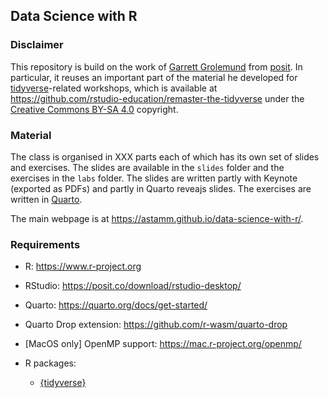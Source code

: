 ## Data Science with R

### Disclaimer

This repository is build on the work of [Garrett
Grolemund](https://www.linkedin.com/in/garrett-grolemund-49328411/) from
[posit](https://posit.co). In particular, it reuses an important part of the
material he developed for [tidyverse](https://www.tidyverse.org)-related
workshops, which is available at
<https://github.com/rstudio-education/remaster-the-tidyverse> under the
[Creative Commons BY-SA 4.0](https://creativecommons.org/licenses/by-sa/4.0/)
copyright.

### Material

The class is organised in XXX parts each of which has its own set of slides and
exercises. The slides are available in the `slides` folder and the exercises in
the `labs` folder. The slides are written partly with Keynote (exported as PDFs)
and partly in Quarto reveajs slides. The exercises are written in
[Quarto](https://quarto.org).

The main webpage is at <https://astamm.github.io/data-science-with-r/>.

### Requirements

- R: <https://www.r-project.org>
- RStudio: <https://posit.co/download/rstudio-desktop/>
- Quarto: <https://quarto.org/docs/get-started/>
- Quarto Drop extension: <https://github.com/r-wasm/quarto-drop>
- [MacOS only] OpenMP support: <https://mac.r-project.org/openmp/>
- R packages: 

    - [{tidyverse}](https://www.tidyverse.org)
